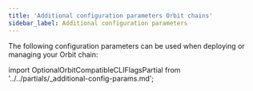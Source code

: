 ```yaml
---
title: 'Additional configuration parameters Orbit chains'
sidebar_label: Additional configuration parameters
---
```


The following configuration parameters can be used when deploying or managing your Orbit chain:

import OptionalOrbitCompatibleCLIFlagsPartial from '../../partials/_additional-config-params.md';

<OptionalOrbitCompatibleCLIFlagsPartial />
